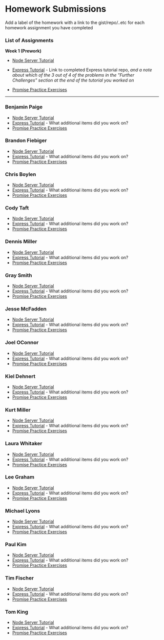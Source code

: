 # Homework Submissions

Add a label of the homework with a link to the gist/repo/..etc for each homework assignment you have completed

### List of Assignments

**Week 1 (Prework)**

* [Node Server Tutorial](http://frontend.turing.io/lessons/module-4/node-prework.html)

* [Express Tutorial](https://medium.com/@jaeger.rob/introduction-to-nodes-express-js-db5617047150) - Link to completed Express tutorial repo, *and a note about which of the 3 out of 4 of the problems in the "Further Challenges" section at the end of the tutorial you worked on*

* [Promise Practice Exercises](https://gist.github.com/robbiejaeger/dc8f55c1f9462741090862f736b82cab)

---

### Benjamin Paige

* [Node Server Tutorial]()
* [Express Tutorial]() - What additional items did you work on?
* [Promise Practice Exercises]()

### Brandon Fiebiger

* [Node Server Tutorial]()
* [Express Tutorial]() - What additional items did you work on?
* [Promise Practice Exercises]()

### Chris Boylen

* [Node Server Tutorial]()
* [Express Tutorial]() - What additional items did you work on?
* [Promise Practice Exercises]()

### Cody Taft

* [Node Server Tutorial]()
* [Express Tutorial]() - What additional items did you work on?
* [Promise Practice Exercises]()

### Dennis Miller

* [Node Server Tutorial]()
* [Express Tutorial]() - What additional items did you work on?
* [Promise Practice Exercises]()

### Gray Smith

* [Node Server Tutorial]()
* [Express Tutorial]() - What additional items did you work on?
* [Promise Practice Exercises]()

### Jesse McFadden

* [Node Server Tutorial]()
* [Express Tutorial]() - What additional items did you work on?
* [Promise Practice Exercises]()

### Joel OConnor

* [Node Server Tutorial](https://github.com/JoOCon/intro-to-node)
* [Express Tutorial]() - What additional items did you work on?
* [Promise Practice Exercises]()

### Kiel Dehnert

* [Node Server Tutorial]()
* [Express Tutorial]() - What additional items did you work on?
* [Promise Practice Exercises]()

### Kurt Miller

* [Node Server Tutorial]()
* [Express Tutorial]() - What additional items did you work on?
* [Promise Practice Exercises]()

### Laura Whitaker

* [Node Server Tutorial]()
* [Express Tutorial]() - What additional items did you work on?
* [Promise Practice Exercises]()

### Lee Graham

* [Node Server Tutorial]()
* [Express Tutorial]() - What additional items did you work on?
* [Promise Practice Exercises]()

### Michael Lyons

* [Node Server Tutorial]()
* [Express Tutorial]() - What additional items did you work on?
* [Promise Practice Exercises]()

### Paul Kim

* [Node Server Tutorial]()
* [Express Tutorial]() - What additional items did you work on?
* [Promise Practice Exercises]()

### Tim Fischer

* [Node Server Tutorial]()
* [Express Tutorial]() - What additional items did you work on?
* [Promise Practice Exercises]()

### Tom King

* [Node Server Tutorial]()
* [Express Tutorial]() - What additional items did you work on?
* [Promise Practice Exercises]()
